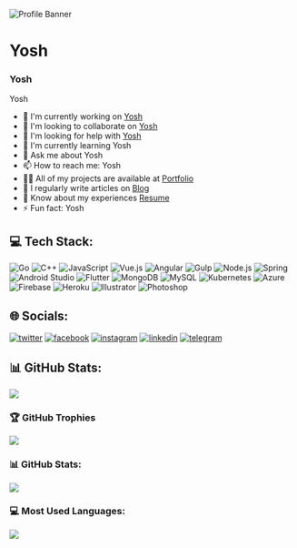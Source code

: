 ![Profile Banner](https://i.pinimg.com/736x/7a/1f/76/7a1f76e2a85df5e453d70a3ae84fc7f6.jpg)

# Yosh
### Yosh

Yosh

- 🔭 I'm currently working on [Yosh](Yosh)
- 👯 I'm looking to collaborate on [Yosh](Yosh)
- 🤝 I'm looking for help with [Yosh](Yosh)
- 🌱 I'm currently learning Yosh
- 💬 Ask me about Yosh
- 📫 How to reach me: Yosh
- 👨‍💻 All of my projects are available at [Portfolio](Yosh)
- 📝 I regularly write articles on [Blog](Yosh)
- 📄 Know about my experiences [Resume](Yosh)
- ⚡ Fun fact: Yosh

## 💻 Tech Stack:
![Go](https://img.shields.io/badge/Go-00ADD8?style=for-the-badge&logo=go&logoColor=white) ![C++](https://img.shields.io/badge/C++-00599C?style=for-the-badge&logo=c++&logoColor=white) ![JavaScript](https://img.shields.io/badge/JavaScript-F7DF1E?style=for-the-badge&logo=javascript&logoColor=white) ![Vue.js](https://img.shields.io/badge/Vue.js-4FC08D?style=for-the-badge&logo=vue.js&logoColor=white) ![Angular](https://img.shields.io/badge/Angular-DD0031?style=for-the-badge&logo=angular&logoColor=white) ![Gulp](https://img.shields.io/badge/Gulp-555555?style=for-the-badge&logo=gulp&logoColor=white) ![Node.js](https://img.shields.io/badge/Node.js-339933?style=for-the-badge&logo=node.js&logoColor=white) ![Spring](https://img.shields.io/badge/Spring-6DB33F?style=for-the-badge&logo=spring&logoColor=white) ![Android Studio](https://img.shields.io/badge/AndroidStudio-555555?style=for-the-badge&logo=androidstudio&logoColor=white) ![Flutter](https://img.shields.io/badge/Flutter-555555?style=for-the-badge&logo=flutter&logoColor=white) ![MongoDB](https://img.shields.io/badge/MongoDB-47A248?style=for-the-badge&logo=mongodb&logoColor=white) ![MySQL](https://img.shields.io/badge/MySQL-4479A1?style=for-the-badge&logo=mysql&logoColor=white) ![Kubernetes](https://img.shields.io/badge/Kubernetes-326CE5?style=for-the-badge&logo=kubernetes&logoColor=white) ![Azure](https://img.shields.io/badge/Azure-555555?style=for-the-badge&logo=azure&logoColor=white) ![Firebase](https://img.shields.io/badge/Firebase-FFCA28?style=for-the-badge&logo=firebase&logoColor=white) ![Heroku](https://img.shields.io/badge/Heroku-555555?style=for-the-badge&logo=heroku&logoColor=white) ![Illustrator](https://img.shields.io/badge/Illustrator-555555?style=for-the-badge&logo=illustrator&logoColor=white) ![Photoshop](https://img.shields.io/badge/Photoshop-555555?style=for-the-badge&logo=photoshop&logoColor=white)

## 🌐 Socials:
[![twitter](https://img.shields.io/badge/twitter-Yosh-1DA1F2?style=for-the-badge&logo=twitter&logoColor=white)](https://twitter.com/Yosh) [![facebook](https://img.shields.io/badge/facebook-Yosh-1877F2?style=for-the-badge&logo=facebook&logoColor=white)](https://facebook.com/Yosh) [![instagram](https://img.shields.io/badge/instagram-Yosh-E4405F?style=for-the-badge&logo=instagram&logoColor=white)](https://instagram.com/Yosh) [![linkedin](https://img.shields.io/badge/linkedin-Yosh-0A66C2?style=for-the-badge&logo=linkedin&logoColor=white)](https://linkedin.com/in/Yosh) [![telegram](https://img.shields.io/badge/telegram-Yosh-26A5E4?style=for-the-badge&logo=telegram&logoColor=white)](https://t.me/Yosh)

## 📊 GitHub Stats:
![](https://komarev.com/ghpvc/?username=yourusername&label=Profile%20views&color=0e75b6&style=flat)

### 🏆 GitHub Trophies
![](https://github-profile-trophy.vercel.app/?username=yourusername)

### 📊 GitHub Stats:
![](https://github-readme-stats.vercel.app/api?username=yourusername&show_icons=true&theme=radical)

### 💻 Most Used Languages:
![](https://github-readme-stats.vercel.app/api/top-langs/?username=yourusername&layout=compact&theme=radical)
